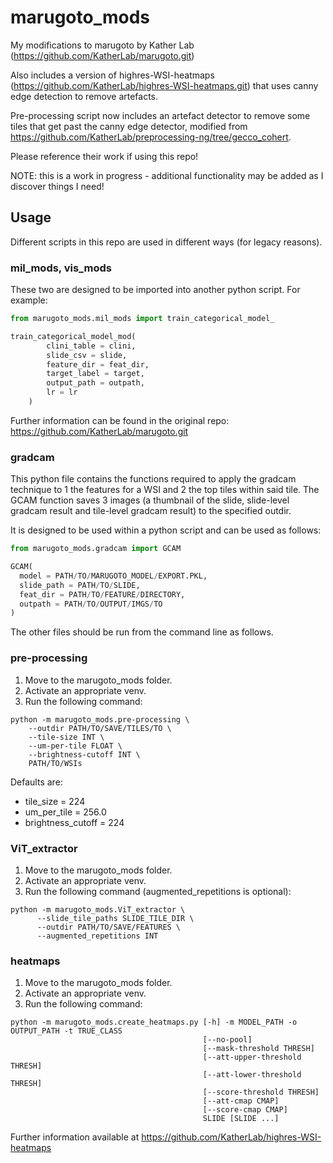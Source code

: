 # marugoto_mods
My modifications to marugoto by Kather Lab (https://github.com/KatherLab/marugoto.git)

Also includes a version of highres-WSI-heatmaps (https://github.com/KatherLab/highres-WSI-heatmaps.git) that uses canny edge detection to remove artefacts.

Pre-processing script now includes an artefact detector to remove some tiles that get past the canny edge detector, modified from https://github.com/KatherLab/preprocessing-ng/tree/gecco_cohert.

Please reference their work if using this repo!

NOTE: this is a work in progress - additional functionality may be added as I discover things I need!

## Usage
Different scripts in this repo are used in different ways (for legacy reasons).

### mil_mods, vis_mods
These two are designed to be imported into another python script. For example:

```Python
from marugoto_mods.mil_mods import train_categorical_model_

train_categorical_model_mod(
        clini_table = clini,
        slide_csv = slide,
        feature_dir = feat_dir,
        target_label = target,
        output_path = outpath,
        lr = lr
    )
```

Further information can be found in the original repo: https://github.com/KatherLab/marugoto.git

### gradcam
This python file contains the functions required to apply the gradcam technique to 1 the features for a WSI and 2 the top tiles within said tile. The GCAM function saves 3 images (a thumbnail of the slide, slide-level gradcam result and tile-level gradcam result) to the specified outdir.

It is designed to be used within a python script and can be used as follows:

```Python
from marugoto_mods.gradcam import GCAM

GCAM(
  model = PATH/TO/MARUGOTO_MODEL/EXPORT.PKL,
  slide_path = PATH/TO/SLIDE,
  feat_dir = PATH/TO/FEATURE/DIRECTORY,
  outpath = PATH/TO/OUTPUT/IMGS/TO
)
```

The other files should be run from the command line as follows.
### pre-processing
1. Move to the marugoto_mods folder.
2. Activate an appropriate venv.
3. Run the following command:

```
python -m marugoto_mods.pre-processing \
    --outdir PATH/TO/SAVE/TILES/TO \
    --tile-size INT \
    --um-per-tile FLOAT \
    --brightness-cutoff INT \
    PATH/TO/WSIs
```
  Defaults are:
  - tile_size = 224
  - um_per_tile = 256.0
  - brightness_cutoff = 224

### ViT_extractor
1. Move to the marugoto_mods folder.
2. Activate an appropriate venv.
3. Run the following command (augmented_repetitions is optional):

```
python -m marugoto_mods.ViT_extractor \
      --slide_tile_paths SLIDE_TILE_DIR \
      --outdir PATH/TO/SAVE/FEATURES \
      --augmented_repetitions INT
```

### heatmaps
1. Move to the marugoto_mods folder.
2. Activate an appropriate venv.
3. Run the following command:

```
python -m marugoto_mods.create_heatmaps.py [-h] -m MODEL_PATH -o OUTPUT_PATH -t TRUE_CLASS
                                           [--no-pool]
                                           [--mask-threshold THRESH]
                                           [--att-upper-threshold THRESH]
                                           [--att-lower-threshold THRESH]
                                           [--score-threshold THRESH]
                                           [--att-cmap CMAP]
                                           [--score-cmap CMAP]
                                           SLIDE [SLIDE ...]
```
Further information available at https://github.com/KatherLab/highres-WSI-heatmaps 
